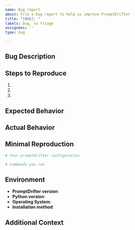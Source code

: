 ```yaml
---
name: Bug report
about: File a bug report to help us improve PromptDrifter
title: "[BUG]: "
labels: bug, to triage
assignees: ''
type: bug

---
```


<!--
Thank you for using PromptDrifter! 🎉

Before filing a bug report, please check:
- Have a usage question? Ask in Discussions: https://github.com/Code-and-Sorts/PromptDrifter/discussions
- Have an idea for a feature? Use the feature request template instead
- Search existing issues to avoid duplicates

Please provide the information below to help us understand and fix the bug.
-->

## Bug Description
<!-- A clear and concise description of what the bug is -->

## Steps to Reproduce
1. 
2. 
3. 

## Expected Behavior
<!-- What you expected to happen -->

## Actual Behavior
<!-- What actually happened -->

## Minimal Reproduction
<!-- Please provide the minimal code/configuration that reproduces the issue -->
```yaml
# Your promptdrifter configuration
```

```bash
# Commands you ran
```

## Environment
- **PromptDrifter version**: <!-- Run: promptdrifter --version -->
- **Python version**: <!-- Run: python --version -->
- **Operating System**: <!-- e.g., macOS 14.1, Ubuntu 22.04, Windows 11 -->
- **Installation method**: <!-- pip, uv, source, etc. -->

## Additional Context
<!-- Add any other context, screenshots, or logs about the problem -->

